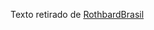 Texto retirado de [RothbardBrasil](http://rothbardbrasil.com/dez-argumentos-para-nao-abolir-a-escravidao)